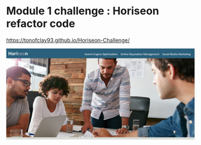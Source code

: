 # Module 1 challenge : Horiseon refactor code

https://tonofclay93.github.io/Horiseon-Challenge/

<img src="assets/images/Top-half-screenshot-page-1.jpg">
